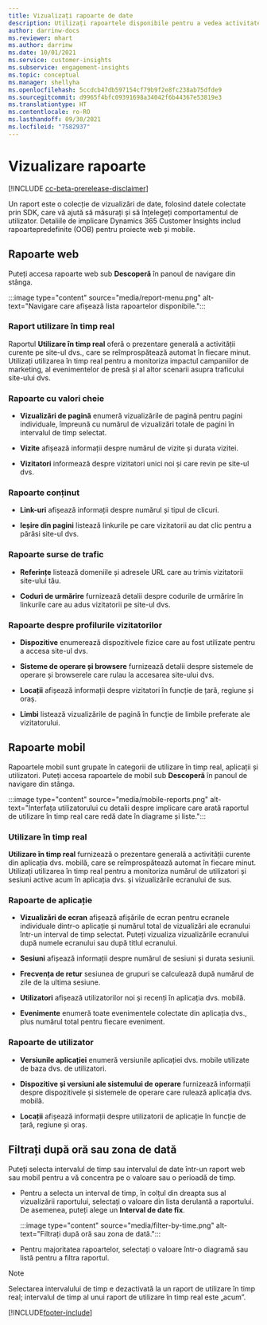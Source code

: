 ```yaml
---
title: Vizualizați rapoarte de date
description: Utilizați rapoartele disponibile pentru a vedea activitatea în timp real pe site-ul dvs.
author: darrinw-docs
ms.reviewer: mhart
ms.author: darrinw
ms.date: 10/01/2021
ms.service: customer-insights
ms.subservice: engagement-insights
ms.topic: conceptual
ms.manager: shellyha
ms.openlocfilehash: 5ccdcb47db597154cf79b9f2e8fc238ab75dfde9
ms.sourcegitcommit: d9965f4bfc09391698a34042f6b44367e53819e3
ms.translationtype: HT
ms.contentlocale: ro-RO
ms.lasthandoff: 09/30/2021
ms.locfileid: "7582937"
---
```

# <a name="view-reports"></a>Vizualizare rapoarte

[!INCLUDE [cc-beta-prerelease-disclaimer](includes/cc-beta-prerelease-disclaimer.md)]

Un raport este o colecție de vizualizări de date, folosind datele colectate prin SDK, care vă ajută să măsurați și să înțelegeți comportamentul de utilizator. Detaliile de implicare Dynamics 365 Customer Insights includ rapoartepredefinite (OOB) pentru proiecte web și mobile.  

## <a name="web-reports"></a>Rapoarte web

Puteți accesa rapoarte web sub **Descoperă** în panoul de navigare din stânga.

:::image type="content" source="media/report-menu.png" alt-text="Navigare care afișează lista rapoartelor disponibile.":::

### <a name="real-time-usage-report"></a>Raport utilizare în timp real

Raportul **Utilizare în timp real** oferă o prezentare generală a activității curente pe site-ul dvs., care se reîmprospătează automat în fiecare minut. Utilizați utilizarea în timp real pentru a monitoriza impactul campaniilor de marketing, al evenimentelor de presă și al altor scenarii asupra traficului site-ului dvs.

### <a name="key-metrics-reports"></a>Rapoarte cu valori cheie

- **Vizualizări de pagină** enumeră vizualizările de pagină pentru pagini individuale, împreună cu numărul de vizualizări totale de pagini în intervalul de timp selectat.

- **Vizite** afișează informații despre numărul de vizite și durata vizitei.

- **Vizitatori** informează despre vizitatori unici noi și care revin pe site-ul dvs.

### <a name="content-reports"></a>Rapoarte conținut

- **Link-uri** afișează informații despre numărul și tipul de clicuri.

- **Ieșire din pagini** listează linkurile pe care vizitatorii au dat clic pentru a părăsi site-ul dvs.

### <a name="traffic-sources-reports"></a>Rapoarte surse de trafic

- **Referințe** listează domeniile și adresele URL care au trimis vizitatorii site-ului tău.

- **Coduri de urmărire** furnizează detalii despre codurile de urmărire în linkurile care au adus vizitatorii pe site-ul dvs.

### <a name="visitor-profiles-reports"></a>Rapoarte despre profilurile vizitatorilor

- **Dispozitive** enumerează dispozitivele fizice care au fost utilizate pentru a accesa site-ul dvs.

- **Sisteme de operare și browsere** furnizează detalii despre sistemele de operare și browserele care rulau la accesarea site-ului dvs.

- **Locații** afișează informații despre vizitatori în funcție de țară, regiune și oraș.

- **Limbi** listează vizualizările de pagină în funcție de limbile preferate ale vizitatorului.

## <a name="mobile-reports"></a>Rapoarte mobil

Rapoartele mobil sunt grupate în categorii de utilizare în timp real, aplicații și utilizatori. Puteți accesa rapoartele de mobil sub **Descoperă** în panoul de navigare din stânga.   

:::image type="content" source="media/mobile-reports.png" alt-text="Interfața utilizatorului cu detalii despre implicare care arată raportul de utilizare în timp real care redă date în diagrame și liste.":::   

### <a name="real-time-usage"></a>Utilizare în timp real

**Utilizare în timp real** furnizează o prezentare generală a activității curente din aplicația dvs. mobilă, care se reîmprospătează automat în fiecare minut. Utilizați utilizarea în timp real pentru a monitoriza numărul de utilizatori și sesiuni active acum în aplicația dvs. și vizualizările ecranului de sus.

### <a name="app-reports"></a>Rapoarte de aplicație

- **Vizualizări de ecran** afișează afișările de ecran pentru ecranele individuale dintr-o aplicație și numărul total de vizualizări ale ecranului într-un interval de timp selectat. Puteți vizualiza vizualizările ecranului după numele ecranului sau după titlul ecranului.

- **Sesiuni** afișează informații despre numărul de sesiuni și durata sesiunii.

- **Frecvența de retur** sesiunea de grupuri se calculează după numărul de zile de la ultima sesiune.

- **Utilizatori** afișează utilizatorilor noi și recenți în aplicația dvs. mobilă.

- **Evenimente** enumeră toate evenimentele colectate din aplicația dvs., plus numărul total pentru fiecare eveniment.

### <a name="user-reports"></a>Rapoarte de utilizator

- **Versiunile aplicației** enumeră versiunile aplicației dvs. mobile utilizate de baza dvs. de utilizatori.

- **Dispozitive și versiuni ale sistemului de operare** furnizează informații despre dispozitivele și sistemele de operare care rulează aplicația dvs. mobilă.

- **Locații** afișează informații despre utilizatorii de aplicație în funcție de țară, regiune și oraș.

## <a name="filter-by-time-or-date-range"></a>Filtrați după oră sau zona de dată

Puteți selecta intervalul de timp sau intervalul de date într-un raport web sau mobil pentru a vă concentra pe o valoare sau o perioadă de timp. 

- Pentru a selecta un interval de timp, în colțul din dreapta sus al vizualizării raportului, selectați o valoare din lista derulantă a raportului. De asemenea, puteți alege un **Interval de date fix**. 

  :::image type="content" source="media/filter-by-time.png" alt-text="Filtrați după oră sau zona de dată.":::   

- Pentru majoritatea rapoartelor, selectați o valoare într-o diagramă sau listă pentru a filtra raportul.

> [!NOTE]
> Selectarea intervalului de timp e dezactivată la un raport de utilizare în timp real; intervalul de timp al unui raport de utilizare în timp real este „acum”.


[!INCLUDE[footer-include](../includes/footer-banner.md)]
